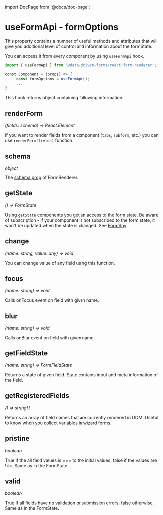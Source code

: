 import DocPage from '@docs/doc-page';

<DocPage>

# useFormApi - formOptions

This property contains a number of useful methods and attributes that will give you additional level of control
and information about the formState.

You can access it from every component by using `useFormApi` hook.

```jsx
import { useFormApi } from '@data-driven-forms/react-form-renderer';

const Component = (props) => {
     const formOptions = useFormApi();
     ...
}
```

This hook returns object containing following information:

## renderForm

*(fields: schema) => React.Element*

If you want to render fields from a component (`tabs`, `subform`, etc.) you can use `renderForm(fields)` function.

## schema

*object*

The [schema prop](/components/renderer#schema) of FormRenderer.

## getState

*() => FormState*

Using `getState` components you get an access to [the form state](https://final-form.org/docs/final-form/types/FormState). Be aware of subscription - if your component is not subscribed to the form state, it won't be updated when the state is changed. See [FormSpy](/components/form-spy).

## change

*(name: string, value: any) => void*

You can change value of any field using this function.

## focus

*(name: string) => void*

Calls onFocus event on field with given name.

## blur

*(name: string) => void*

Calls onBlur event on field with given name.

## getFieldState

*(name: string) => FormFieldState*

Returns a state of given field. State contains input and meta information of the field.

## getRegisteredFields

*() => string[]*

Returns an array of field names that are currently rendered in DOM. Useful to know when you collect variables in wizard forms.

## pristine

*boolean*

True if the all field values is === to the initial values, false if the values are !==. Same as in the FormState.

## valid

*boolean*

True if all fields have no validation or submission errors. false otherwise. Same as in the FormState.

</DocPage>
